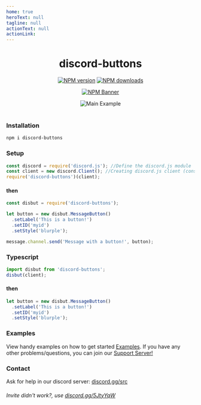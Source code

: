 ```yaml
---
home: true
heroText: null
tagline: null
actionText: null
actionLink:
---
```


<div align="center">
  <h1>discord-buttons</h1>
  <p>
    <a href="https://www.npmjs.com/package/discord-buttons"><img src="https://img.shields.io/npm/v/discord-buttons?maxAge=3600" alt="NPM version" /></a>
    <a href="https://www.npmjs.com/package/discord-buttons"><img src="https://img.shields.io/npm/dt/discord-buttons?maxAge=3600" alt="NPM downloads" /></a>
  </p>
  <p>
    <a href="https://www.npmjs.com/package/discord-buttons"><img src="https://nodei.co/npm/discord-buttons.png?downloads=true&stars=true" alt="NPM Banner"></a>
  </p>
</div>
<div align="center">
  <img alt="Main Example" src="https://i.imgur.com/ZnJ7LGd.png">
  <br> <br>
</div>

### Installation
```sh
npm i discord-buttons
```

### Setup
```js
const discord = require('discord.js'); //Define the discord.js module
const client = new discord.Client(); //Creating discord.js client (constructor)
require('discord-buttons')(client);
```
#### then
```js
const disbut = require('discord-buttons');

let button = new disbut.MessageButton()
  .setLabel('This is a button!')
  .setID('myid')
  .setStyle('blurple');

message.channel.send('Message with a button!', button);
```

### Typescript
```ts
import disbut from 'discord-buttons';
disbut(client);
```
#### then
```js
let button = new disbut.MessageButton()
  .setLabel('This is a button!')
  .setID('myid')
  .setStyle('blurple');
```

### Examples
View handy examples on how to get started [Examples](./docs/stable/examples/buttons).
If you have any other problems/questions, you can join our [Support Server!](https://discord.gg/5JtyYqW)

### Contact
Ask for help in our discord server: [discord.gg/src](https://discord.gg/src)
###### Invite didn't work?, use [discord.gg/5JtyYqW](https://discord.gg/5JtyYqW)
